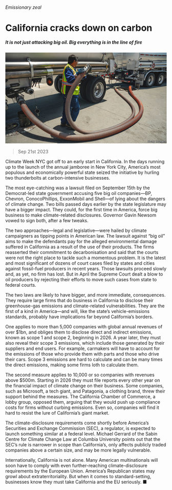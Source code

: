 ###### Emissionary zeal

# California cracks down on carbon 

##### It is not just attacking big oil. Big everything is in the line of fire 

![image](images/20230923_WBP002.jpg) 

> Sep 21st 2023 

Climate Week NYC got off to an early start in California. In the days running up to the launch of the annual jamboree in New York City, America’s most populous and economically powerful state seized the initiative by hurling two thunderbolts at carbon-intensive businesses. 

The most eye-catching was a lawsuit filed on September 15th by the Democrat-led state government accusing five big oil companies—BP, Chevron, ConocoPhillips, ExxonMobil and Shell—of lying about the dangers of climate change. Two bills passed days earlier by the state legislature may have a bigger impact. They could, for the first time in America, force big business to make climate-related disclosures. Governor Gavin Newsom vowed to sign both, after a few tweaks.

The two approaches—legal and legislative—were hailed by climate campaigners as tipping points in American law. The lawsuit against “big oil” aims to make the defendants pay for the alleged environmental damage suffered in California as a result of the use of their products. The firms reasserted their commitment to decarbonisation and said that the courts were not the right place to tackle such a momentous problem. It is the latest and most significant of dozens of court cases filed by states and cities against fossil-fuel producers in recent years. Those lawsuits proceed slowly and, as yet, no firm has lost. But in April the Supreme Court dealt a blow to oil producers by rejecting their efforts to move such cases from state to federal courts.

The two laws are likely to have bigger, and more immediate, consequences. They require large firms that do business in California to disclose their greenhouse-gas emissions and climate-related vulnerabilities. They are the first of a kind in America—and will, like the state’s vehicle-emissions standards, probably have implications far beyond California’s borders. 

One applies to more than 5,000 companies with global annual revenues of over $1bn, and obliges them to disclose direct and indirect emissions, known as scope 1 and scope 2, beginning in 2026. A year later, they must also reveal their scope 3 emissions, which include those generated by their suppliers and end users. For example, carmakers will have to account for the emissions of those who provide them with parts and those who drive their cars. Scope 3 emissions are hard to calculate and can be many times the direct emissions, making some firms loth to calculate them. 

The second measure applies to 10,000 or so companies with revenues above $500m. Starting in 2026 they must file reports every other year on the financial impact of climate change on their business. Some companies, such as Microsoft, a tech giant, and Patagonia, a clothing brand, threw their support behind the measures. The California Chamber of Commerce, a lobby group, opposed them, arguing that they would push up compliance costs for firms without curbing emissions. Even so, companies will find it hard to resist the lure of California’s giant market. 

The climate-disclosure requirements come shortly before America’s Securities and Exchange Commission (SEC), a regulator, is expected to launch something similar at a federal level. Michael Gerrard of the Sabin Centre for Climate Change Law at Columbia University points out that the SEC’s rule is narrower in scope than California’s, only affects publicly traded companies above a certain size, and may be more legally vulnerable. 

Internationally, California is not alone. Many American multinationals will soon have to comply with even further-reaching climate-disclosure requirements by the European Union. America’s Republican states may growl about extraterritoriality. But when it comes to standard-setting, businesses know they must take California and the EU seriously. ■


